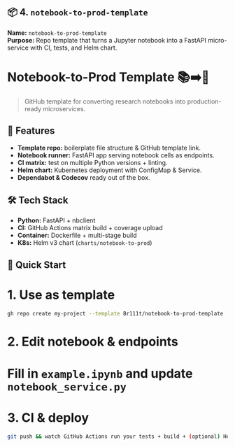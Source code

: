 
## 📦 4. `notebook-to-prod-template`  
**Name:** `notebook-to-prod-template`  
**Purpose:** Repo template that turns a Jupyter notebook into a FastAPI micro-service with CI, tests, and Helm chart.

# Notebook-to-Prod Template 📚➡️🚀

> GitHub template for converting research notebooks into production-ready microservices.

## 🚀 Features
- **Template repo:** boilerplate file structure & GitHub template link.  
- **Notebook runner:** FastAPI app serving notebook cells as endpoints.  
- **CI matrix:** test on multiple Python versions + linting.  
- **Helm chart:** Kubernetes deployment with ConfigMap & Service.  
- **Dependabot & Codecov** ready out of the box.

## 🛠️ Tech Stack
- **Python:** FastAPI + nbclient  
- **CI:** GitHub Actions matrix build + coverage upload  
- **Container:** Dockerfile + multi-stage build  
- **K8s:** Helm v3 chart (`charts/notebook-to-prod`)  

## 🚀 Quick Start

# 1. Use as template
```bash
gh repo create my-project --template Br111t/notebook-to-prod-template
```

# 2. Edit notebook & endpoints
#    Fill in `example.ipynb` and update `notebook_service.py`

# 3. CI & deploy
```bash
git push && watch GitHub Actions run your tests + build + (optional) Helm install
```
